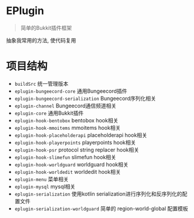 # EPlugin

> 简单的Bukkit插件框架

抽象我常用的方法, 使代码复用

# 项目结构

- `buildSrc` 统一管理版本
- `eplugin-bungeecord-core` 通用Bungeecord插件
- `eplugin-bungeecord-serialization` Bungeecord序列化相关
- `eplugin-channel` Bungeecord通信频道相关
- `eplugin-core` 通用Bukkit插件
- `eplugin-hook-bentobox` bentobox hook相关
- `eplugin-hook-mmoitems` mmoitems hook相关
- `eplugin-hook-placeholderapi` placeholderapi hook相关
- `eplugin-hook-playerpoints` playerpoints hook相关
- `eplugin-hook-psr` protocol string replacer hook相关
- `eplugin-hook-slimefun` slimefun hook相关
- `eplugin-hook-worldguard` worldguard hook相关
- `eplugin-hook-worldedit` worldedit hook相关
- `eplugin-menu` 菜单相关
- `eplugin-mysql` mysql相关
- `eplugin-serialization` 使用kotlin serialization进行序列化和反序列化的配置文件
- `eplugin-serialization-worldguard` 简单的 region-world-global 配置模板
